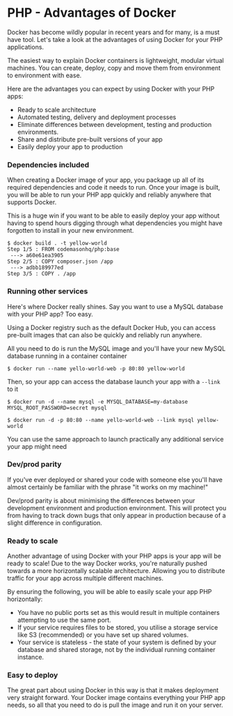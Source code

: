 # PHP - Advantages of Docker


Docker has become wildly popular in recent years and for many, is a must have tool. Let's take a look at the advantages of using Docker for your PHP applications. 

The easiest way to explain Docker containers is lightweight, modular virtual machines. You can create, deploy, copy and move them from environment to environment with ease. 

Here are the advantages you can expect by using Docker with your PHP apps: 

* Ready to scale architecture 
* Automated testing, delivery and deployment processes 
* Eliminate differences between development, testing and production environments. 
* Share and distribute pre-built versions of your app 
* Easily deploy your app to production 


### Dependencies included
 
When creating a Docker image of your app, you package up all of its required dependencies and code it needs to run. Once your image is built, you will be able to run your PHP app quickly and reliably anywhere that supports Docker. 

This is a huge win if you want to be able to easily deploy your app without having to spend hours digging through what dependencies you might have forgotten to install in your new environment.

```
$ docker build . -t yellow-world
Step 1/5 : FROM codemasonhq/php:base
 ---> a60e61ea3905
Step 2/5 : COPY composer.json /app
 ---> adbb189977ed
Step 3/5 : COPY . /app
```

### Running other services 
Here's where Docker really shines. Say you want to use a MySQL database with your PHP app? Too easy. 

Using a Docker registry such as the default Docker Hub, you can access pre-built images that can also be quickly and reliably run anywhere. 

All you need to do is run the MySQL image and you'll have your new MySQL database running in a container container 
```
$ docker run --name yello-world-web -p 80:80 yellow-world
```



Then, so your app can access the database launch your app with a `--link` to it 
```
$ docker run -d --name mysql -e MYSQL_DATABASE=my-database MYSQL_ROOT_PASSWORD=secret mysql

$ docker run -d -p 80:80 --name yello-world-web --link mysql yellow-world
```

You can use the same approach to launch practically any additional service your app might need 

### Dev/prod parity  
If you've ever deployed or shared your code with someone else you'll have almost certainly be familiar with the phrase "it works on my machine!"  

Dev/prod parity is about minimising the differences between your development environment and production environment. This will protect you from having to track down bugs that only appear in production because of a slight difference in configuration.  

### Ready to scale 

Another advantage of using Docker with your PHP apps is your app will be ready to scale! Due to the way Docker works, you're naturally pushed towards a more horizontally scalable architecture. Allowing you to distribute traffic for your app across multiple different machines.

By ensuring the following, you will be able to easily scale your app PHP horizontally:

* You have no public ports set as this would result in multiple containers attempting to use the same port.
* If your service requires files to be stored, you utilise a storage service like S3 (recommended) or you have set up shared volumes.   
* Your service is stateless - the state of your system is defined by your database and shared storage, not by the individual running container instance.

### Easy to deploy

The great part about using Docker in this way is that it makes deployment very straight forward. Your Docker image contains everything
your PHP app needs, so all that you need to do is pull the image and run it on your server.
